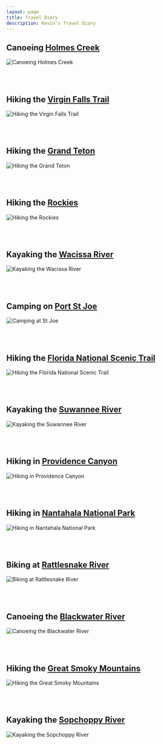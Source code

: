```yaml
---
layout: page
title: Travel Diary
description: Kevin's Travel Diary
---
```



## Canoeing [Holmes Creek](https://dep.state.fl.us/gwt/guide/designated_paddle/Holmes_guide.pdf)

![Canoeing Holmes Creek](../assets/travel/holmes.jpg "Canoeing Holmes Creek")

<br/><br/>

## Hiking the [Virgin Falls Trail](http://www.cloudhiking.com/trails/virgin-falls.php)

![Hiking the Virgin Falls Trail](../assets/travel/virginfalls.jpg "Hiking the Virgin Falls Trail")

<br/><br/>

## Hiking the [Grand Teton](https://www.nps.gov/grte/index.htm)

![Hiking the Grand Teton](../assets/travel/teton.jpg "Hiking the Grand Teton")

<br/><br/>

## Hiking the [Rockies](https://www.nps.gov/romo/index.htm)

![Hiking the Rockies](../assets/travel/rockies.jpg "Hiking the Rockies")

<br/><br/>

## Kayaking the [Wacissa River](http://wwgw.dep.state.fl.us/gwt/guide/designated_paddle/Wacissa_guide.pdf) 

![Kayaking the Wacissa River](../assets/travel/wacissa.jpg "Kayaking the Wacissa River")

<br/><br/>

## Camping on [Port St Joe](https://www.floridastateparks.org/park/St-Joseph) 

![Camping at St Joe](../assets/travel/stjoe.jpg "Camping at St Joe")

<br/><br/>

## Hiking the [Florida National Scenic Trail](http://floridahikes.com/floridatrail/suwannee/) 

![Hiking the Florida National Scenic Trail](../assets/travel/scenic.jpg "Hiking the Florida National Scenic Trail")

<br/><br/>

## Kayaking the [Suwannee River](https://www.floridastateparks.org/park/Suwannee-River) 

![Kayaking the Suwannee River](../assets/travel/suwannee.jpg "Kayaking the Suwannee River")

<br/><br/>

## Hiking in [Providence Canyon](http://gastateparks.org/ProvidenceCanyon/) 

![Hiking in Providence Canyon](../assets/travel/providence.jpg "Hiking in Providence Canyon")

<br/><br/>

## Hiking in [Nantahala National Park](http://www.stateparks.com/nantahala.html) 

![Hiking in Nantahala National Park](../assets/travel/nantahala.jpg "Hiking in Nantahala National Park")

<br/><br/>

## Biking at [Rattlesnake River](https://www.singletracks.com/bike-trails/rattlesnake-ridge.html) 

![Biking at Rattlesnake River](../assets/travel/rattlesnake.jpg "Biking at Rattlesnake River")

<br/><br/>

## Canoeing the [Blackwater River](https://www.floridastateparks.org/park/Blackwater-River) 

![Canoeing the Blackwater River](../assets/travel/blackwater.jpg "Canoeing the Blackwater River")

<br/><br/>

## Hiking the [Great Smoky Mountains](https://www.nps.gov/grsm/index.htm) 

![Hiking the Great Smoky Mountains](../assets/travel/smokys.jpg "Hiking the Great Smoky Mountains")

<br/><br/>

## Kayaking the [Sopchoppy River](http://www.visitwakulla.com/Things-to-Do/Sopchoppy-River-Paddling-Trail) 

![Kayaking the Sopchoppy River](../assets/travel/sopchoppy.jpg "Kayaking the Sopchoppy River")

